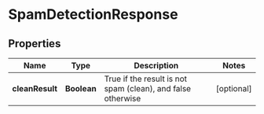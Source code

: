
# SpamDetectionResponse

## Properties
Name | Type | Description | Notes
------------ | ------------- | ------------- | -------------
**cleanResult** | **Boolean** | True if the result is not spam (clean), and false otherwise |  [optional]



